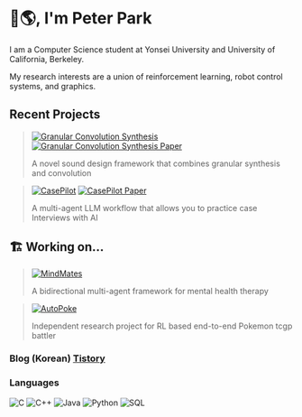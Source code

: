 # 👋🌎, I'm Peter Park
I am a Computer Science student at Yonsei University and University of California, Berkeley.

My research interests are a union of reinforcement learning, robot control systems, and graphics.

## Recent Projects
> [![Granular Convolution Synthesis](https://img.shields.io/badge/-🎛️&nbsp;Granular_Convolution_Synthesis-000000?style=flat)](https://github.com/P11co/granular_convolution_synthesis) [![Granular Convolution Synthesis Paper](https://img.shields.io/badge/-📜&nbsp;_GCS_Paper-000000?style=flat)](https://github.com/P11co/granular_convolution_synthesis/blob/main/introduction_to_gcs.pdf)
>
> A novel sound design framework that combines granular synthesis and convolution

> [![CasePilot](https://img.shields.io/badge/-🧑‍✈️&nbsp;CasePilot:_Your_Personal_Interviewer-000000?style=flat)](https://github.com/Max-vS/CS194-project) [![CasePilot Paper](https://img.shields.io/badge/-📜&nbsp;_CasePilot_Paper-000000?style=flat)](https://drive.google.com/file/d/1Ix9MsBQQIw_PRpVYtthHxPRyUvQAsff7/view?usp=sharing)
>
> [//]: #[![CasePilot](https://img.shields.io/badge/-📜&nbsp;CasePilot_Paper-000000?style=flat)](https://github.com/Max-vS/CS194-project)
>
> A multi-agent LLM workflow that allows you to practice case Interviews with AI

## 🏗️ Working on...
> [![MindMates](https://img.shields.io/badge/-🧠&nbsp;MindMates-000000?style=flat)](https://github.com/P11co/cs194-280)
>
> A bidirectional multi-agent framework for mental health therapy

> [![AutoPoke](https://img.shields.io/badge/-♣️&nbsp;AutoPoke-000000?style=flat)](https://github.com/P11co/pokemon_tcgp)
> 
> Independent research project for RL based end-to-end Pokemon tcgp battler

### Blog (Korean) [Tistory](https://piico.tistory.com/)

###

### Languages
![C](https://img.shields.io/badge/-C-000000?style=flat&logo=C)
![C++](https://img.shields.io/badge/-C++-000000?style=flat&logo=C%2B%2B&logoColor=00599C)
![Java](https://img.shields.io/badge/-Java-000000?style=flat&logo=Java&logoColor=007396)
![Python](https://img.shields.io/badge/-Python-000000?style=flat&logo=python)
![SQL](https://img.shields.io/badge/-SQL-000000?style=flat&logo=MySQL)

